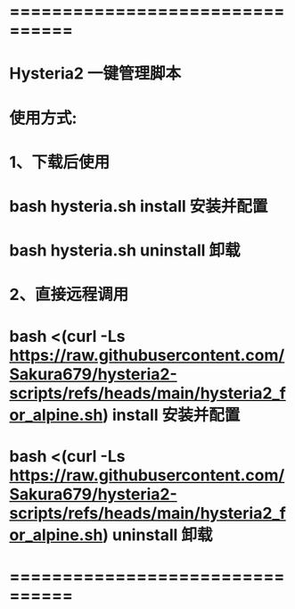 # ================================
# Hysteria2 一键管理脚本
# 使用方式:
#   1、下载后使用
#   bash hysteria.sh install    安装并配置
#   bash hysteria.sh uninstall  卸载
#   2、直接远程调用
#   bash <(curl -Ls https://raw.githubusercontent.com/Sakura679/hysteria2-scripts/refs/heads/main/hysteria2_for_alpine.sh) install    安装并配置
#   bash <(curl -Ls https://raw.githubusercontent.com/Sakura679/hysteria2-scripts/refs/heads/main/hysteria2_for_alpine.sh) uninstall  卸载
# ================================
